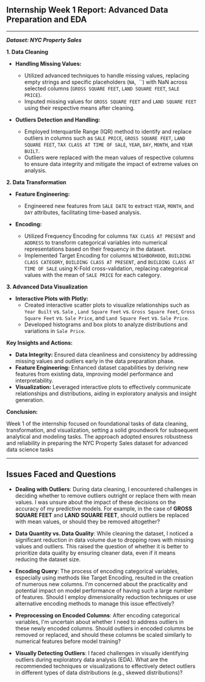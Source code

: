 ## **Internship Week 1 Report: Advanced Data Preparation and EDA**

---

***Dataset: NYC Property Sales***

**1. Data Cleaning**

- **Handling Missing Values:**
    - Utilized advanced techniques to handle missing values, replacing empty strings and specific placeholders (`NA`,  ``) with NaN across selected columns (`GROSS SQUARE FEET`, `LAND SQUARE FEET`, `SALE PRICE`).
    - Imputed missing values for `GROSS SQUARE FEET` and `LAND SQUARE FEET` using their respective means after cleaning.

- **Outliers Detection and Handling:**
    - Employed Interquartile Range (IQR) method to identify and replace outliers in columns such as `SALE PRICE`, `GROSS SQUARE FEET`, `LAND SQUARE FEET`, `TAX CLASS AT TIME OF SALE`, `YEAR`, `DAY`, `MONTH`, and `YEAR BUILT`.
    - Outliers were replaced with the mean values of respective columns to ensure data integrity and mitigate the impact of extreme values on analysis.

**2. Data Transformation**

- **Feature Engineering:**
    - Engineered new features from `SALE DATE` to extract `YEAR`, `MONTH`, and `DAY` attributes, facilitating time-based analysis.

- **Encoding:**
    - Utilized Frequency Encoding for columns `TAX CLASS AT PRESENT` and `ADDRESS` to transform categorical variables into numerical representations based on their frequency in the dataset.
    - Implemented Target Encoding for columns `NEIGHBORHOOD`, `BUILDING CLASS CATEGORY`, `BUILDING CLASS AT PRESENT`, and `BUILDING CLASS AT TIME OF SALE` using K-Fold cross-validation, replacing categorical values with the mean of `SALE PRICE` for each category.

**3. Advanced Data Visualization**

- **Interactive Plots with Plotly:**
    - Created interactive scatter plots to visualize relationships such as `Year Built` vs. `Sale` , `Land Square Feet` vs. `Gross Square Feet`, `Gross Square Feet` vs. `Sale Price`, and `Land Square Feet` vs. `Sale Price`.
    - Developed histograms and box plots to analyze distributions and variations in `Sale Price`.

**Key Insights and Actions:**

- **Data Integrity:** Ensured data cleanliness and consistency by addressing missing values and outliers early in the data preparation phase.
- **Feature Engineering:** Enhanced dataset capabilities by deriving new features from existing data, improving model performance and interpretability.
- **Visualization:** Leveraged interactive plots to effectively communicate relationships and distributions, aiding in exploratory analysis and insight generation.

**Conclusion:**

Week 1 of the internship focused on foundational tasks of data cleaning, transformation, and visualization, setting a solid groundwork for subsequent analytical and modeling tasks. The approach adopted ensures robustness and reliability in preparing the NYC Property Sales dataset for advanced data science tasks

---

## **Issues Faced and Questions**

- **Dealing with Outliers**: During data cleaning, I encountered challenges in deciding whether to remove outliers outright or replace them with mean values. I was unsure about the impact of these decisions on the accuracy of my predictive models. For example, in the case of **GROSS SQUARE FEET** and **LAND SQUARE FEET**, should outliers be replaced with mean values, or should they be removed altogether?

- **Data Quantity vs. Data Quality**: While cleaning the dataset, I noticed a significant reduction in data volume due to dropping rows with missing values and outliers. This raised the question of whether it is better to prioritize data quality by ensuring cleaner data, even if it means reducing the dataset size.

- **Encoding Query**: The process of encoding categorical variables, especially using methods like Target Encoding, resulted in the creation of numerous new columns. I'm concerned about the practicality and potential impact on model performance of having such a large number of features. Should I employ dimensionality reduction techniques or use alternative encoding methods to manage this issue effectively?

- **Preprocessing on Encoded Columns**: After encoding categorical variables, I'm uncertain about whether I need to address outliers in these newly encoded columns. Should outliers in encoded columns be removed or replaced, and should these columns be scaled similarly to numerical features before model training?

- **Visually Detecting Outliers**: I faced challenges in visually identifying outliers during exploratory data analysis (EDA). What are the recommended techniques or visualizations to effectively detect outliers in different types of data distributions (e.g., skewed distributions)?
